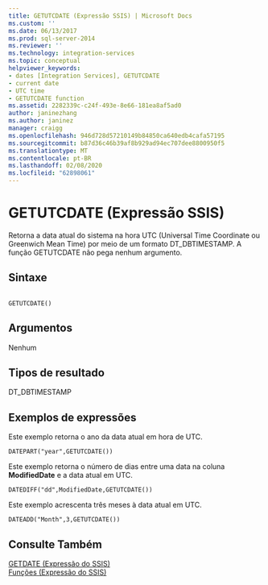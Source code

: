 ```yaml
---
title: GETUTCDATE (Expressão SSIS) | Microsoft Docs
ms.custom: ''
ms.date: 06/13/2017
ms.prod: sql-server-2014
ms.reviewer: ''
ms.technology: integration-services
ms.topic: conceptual
helpviewer_keywords:
- dates [Integration Services], GETUTCDATE
- current date
- UTC time
- GETUTCDATE function
ms.assetid: 2282339c-c24f-493e-8e66-181ea8af5ad0
author: janinezhang
ms.author: janinez
manager: craigg
ms.openlocfilehash: 946d728d57210149b84850ca640edb4cafa57195
ms.sourcegitcommit: b87d36c46b39af8b929ad94ec707dee8800950f5
ms.translationtype: MT
ms.contentlocale: pt-BR
ms.lasthandoff: 02/08/2020
ms.locfileid: "62898061"
---
```

# <a name="getutcdate-ssis-expression"></a>GETUTCDATE (Expressão SSIS)
  Retorna a data atual do sistema na hora UTC (Universal Time Coordinate ou Greenwich Mean Time) por meio de um formato DT_DBTIMESTAMP. A função GETUTCDATE não pega nenhum argumento.  
  
## <a name="syntax"></a>Sintaxe  
  
```  
  
GETUTCDATE()  
```  
  
## <a name="arguments"></a>Argumentos  
 Nenhum  
  
## <a name="result-types"></a>Tipos de resultado  
 DT_DBTIMESTAMP  
  
## <a name="expression-examples"></a>Exemplos de expressões  
 Este exemplo retorna o ano da data atual em hora de UTC.  
  
```  
DATEPART("year",GETUTCDATE())  
```  
  
 Este exemplo retorna o número de dias entre uma data na coluna **ModifiedDate** e a data atual em UTC.  
  
```  
DATEDIFF("dd",ModifiedDate,GETUTCDATE())  
```  
  
 Este exemplo acrescenta três meses à data atual em UTC.  
  
```  
DATEADD("Month",3,GETUTCDATE())  
```  
  
## <a name="see-also"></a>Consulte Também  
 [GETDATE &#40;Expressão do SSIS&#41;](getdate-ssis-expression.md)   
 [Funções &#40;Expressão do SSIS&#41;](functions-ssis-expression.md)  
  
  
